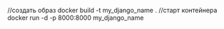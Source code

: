 //создать образ
docker build -t my_django_name .
//старт контейнера
docker run -d -p 8000:8000 my_django_name